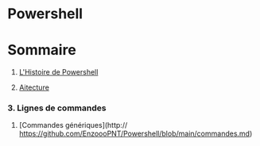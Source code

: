 # Powershell
# Sommaire 
1. [L'Histoire de Powershell](https://github.com/EnzoooPNT/Powershell/blob/main/histoire.md)

2. [Aitecture](http://)

### 3. Lignes de commandes 
1. [Commandes génériques](http:// https://github.com/EnzoooPNT/Powershell/blob/main/commandes.md)
